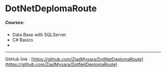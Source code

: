 # DotNetDeplomaRoute

##### Courses:

- Data Base with SQLServer
- C# Basics
- 

---

GitHub link : [https://github.com/ZiadMysara/DotNetDeplomaRoute](https://github.com/ZiadMysara/DotNetDeplomaRoute)
